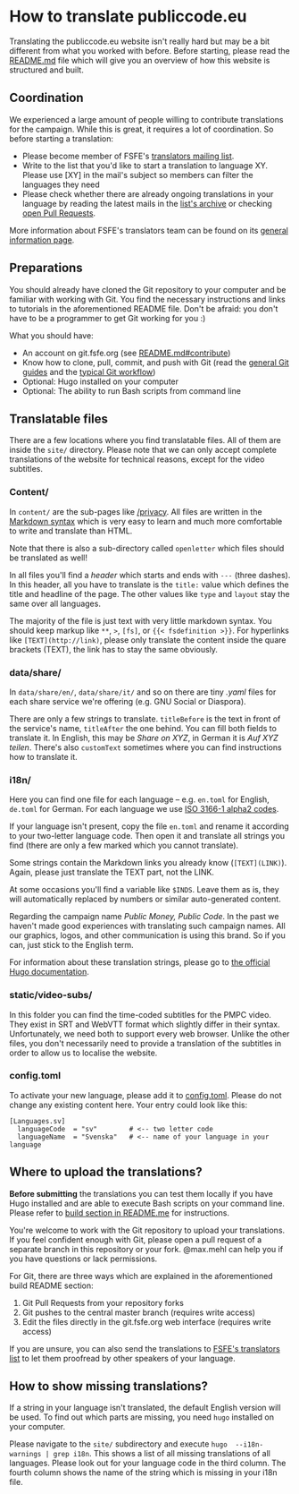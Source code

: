 # How to translate publiccode.eu

Translating the publiccode.eu website isn't really hard but may be a bit
different from what you worked with before. Before starting, please read the
[README.md](https://git.fsfe.org/pmpc/website/src/master/README.md) file which
will give you an overview of how this website is structured and built.

## Coordination

We experienced a large amount of people willing to contribute translations for
the campaign. While this is great, it requires a lot of coordination. So before
starting a translation:

- Please become member of FSFE's [translators mailing
  list](https://lists.fsfe.org/mailman/listinfo/translators).
- Write to the list that you'd like to start a translation to language
  XY. Please use [XY] in the mail's subject so members can filter the
  languages they need
- Please check whether there are already ongoing translations in your
  language by reading the latest mails in the [list's
  archive](https://lists.fsfe.org/mailman/private/translators/) or
  checking [open Pull
  Requests](https://git.fsfe.org/pmpc/website/pulls).

More information about FSFE's translators team can be found on its [general information page](https://fsfe.org/contribute/translators/).

## Preparations

You should already have cloned the Git repository to your computer and be
familiar with working with Git. You find the necessary instructions and links
to tutorials in the aforementioned README file. Don't be afraid: you don't have
to be a programmer to get Git working for you :)

What you should have:

- An account on git.fsfe.org (see [README.md#contribute](https://git.fsfe.org/pmpc/website/src/master/README.md#contribute))
- Know how to clone, pull, commit, and push with Git (read the [general
  Git guides](https://wiki.fsfe.org/TechDocs/Git) and the [typical
  Git workflow](https://wiki.fsfe.org/TechDocs/Git/Workflow))
- Optional: Hugo installed on your computer
- Optional: The ability to run Bash scripts from command line

## Translatable files

There are a few locations where you find translatable files. All of them are
inside the `site/` directory. Please note that we can only accept complete
translations of the website for technical reasons, except for the video
subtitles.

### Content/

In `content/` are the sub-pages like [/privacy](https://publiccode.eu/privacy).
All files are written in the [Markdown
syntax](https://en.wikipedia.org/wiki/Markdown) which is very easy to learn and
much more comfortable to write and translate than HTML.

Note that there is also a sub-directory called `openletter` which files should 
be translated as well!

In all files you'll find a *header* which starts and ends with `---` (three
dashes). In this header, all you have to translate is the `title:` value which
defines the title and headline of the page. The other values like `type` and
`layout` stay the same over all languages.

The majority of the file is just text with very little markdown syntax. You
should keep markup like `**`, `>`, `[fs]`, or `{{< fsdefinition >}}`. For
hyperlinks like `[TEXT](http://link)`, please only translate the content inside
the quare brackets (TEXT), the link has to stay the same obviously.

### data/share/

In `data/share/en/`, `data/share/it/` and so on there are tiny *.yaml* files
for each share service we're offering (e.g. GNU Social or Diaspora). 

There are only a few strings to translate. `titleBefore` is the text in front
of the service's name, `titleAfter` the one behind. You can fill both fields to
translate it. In English, this may be *Share on XYZ*, in German it is *Auf XYZ
teilen*. There's also `customText` sometimes where you can find instructions
how to translate it.

### i18n/

Here you can find one file for each language – e.g. `en.toml` for English,
`de.toml` for German. For each language we use [ISO 3166-1 alpha2
codes](https://en.wikipedia.org/wiki/ISO_3166-1_alpha-2#Officially_assigned_code_elements).

If your language isn't present, copy the file `en.toml` and
rename it according to your two-letter language code. Then open it and
translate all strings you find (there are only a few marked which you cannot
translate).

Some strings contain the Markdown links you already know (`[TEXT](LINK)`).
Again, please just translate the TEXT part, not the LINK.

At some occasions you'll find a variable like `$INDS`. Leave them as is, they
will automatically replaced by numbers or similar auto-generated content.

Regarding the campaign name *Public Money, Public Code*. In the past we haven't
made good experiences with translating such campaign names. All our graphics,
logos, and other communication is using this brand. So if you can, just stick
to the English term.

For information about these translation strings, please go to [the official Hugo
documentation](https://gohugo.io/content-management/multilingual/#translation-of-strings).

### static/video-subs/

In this folder you can find the time-coded subtitles for the PMPC
video. They exist in SRT and WebVTT format which slightly differ in
their syntax. Unfortunately, we need both to support every web browser.
Unlike the other files, you don't necessarily need to provide a
translation of the subtitles in order to allow us to localise the
website.

### config.toml

To activate your new language, please add it to 
[config.toml](https://git.fsfe.org/pmpc/website/src/branch/master/site/config.toml). 
Please do not change any existing content here. Your entry could look 
like this:

```
[Languages.sv]
  languageCode  = "sv"        # <-- two letter code
  languageName  = "Svenska"   # <-- name of your language in your language
```

## Where to upload the translations?

**Before submitting** the translations you can test them locally if you
have Hugo installed and are able to execute Bash scripts on your command
line. Please refer to [build section in
README.me](https://git.fsfe.org/pmpc/website/src/master/README.md#build)
for instructions.

You're welcome to work with the Git repository to upload your
translations. If you feel confident enough with Git, please open a pull
request of a separate branch in this repository or your fork. @max.mehl
can help you if you have questions or lack permissions.

For Git, there are three ways which are explained in the aforementioned
build README section:
1. Git Pull Requests from your repository forks 
2. Git pushes to the central master branch (requires write access)
3. Edit the files directly in the git.fsfe.org web interface (requires
   write access)

If you are unsure, you can also send the translations to [FSFE's translators
list](https://lists.fsfe.org/mailman/listinfo/translators) to let them
proofread by other speakers of your language.

## How to show missing translations?

If a string in your language isn't translated, the default English 
version will be used. To find out which parts are missing, you need 
`hugo` installed on your computer.

Please navigate to the `site/` subdirectory and execute `hugo 
--i18n-warnings | grep i18n`. This shows a list of all missing 
translations of all languages. Please look out for your language code 
in the third column. The fourth column shows the name of the string 
which is missing in your i18n file.
